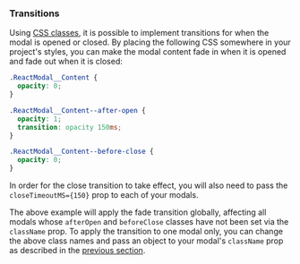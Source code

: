 ### Transitions

Using [CSS classes](classes.md), it is possible to implement transitions for
when the modal is opened or closed.  By placing the following CSS somewhere in
your project's styles, you can make the modal content fade in when it is opened
and fade out when it is closed:

```css
.ReactModal__Content {
  opacity: 0;
}

.ReactModal__Content--after-open {
  opacity: 1;
  transition: opacity 150ms;
}

.ReactModal__Content--before-close {
  opacity: 0;
}
```

In order for the close transition to take effect, you will also need to pass
the `closeTimeoutMS={150}` prop to each of your modals.

The above example will apply the fade transition globally, affecting all modals
whose `afterOpen` and `beforeClose` classes have not been set via the
`className` prop.  To apply the transition to one modal only, you can change
the above class names and pass an object to your modal's `className` prop as
described in the [previous section](classes.md).
